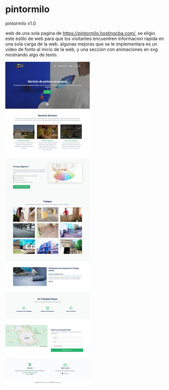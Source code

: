 # pintormilo

pintormilo v1.0

web de una sola pagina de https://pintormilo.hostingcba.com/, se eligio este estilo de web para que los visitantes encuentren informacion rapida en una sola carga de la web. 
algunas mejoras que se le implementara es un video de fonto al inicio de la web, y una seccion con animaciones en svg mostrando algo de texto.

<img src="https://raw.githubusercontent.com/andresemiliobonilla/pintormilo/master/pintormilo-final.jpg" alt="milopintor"/>
